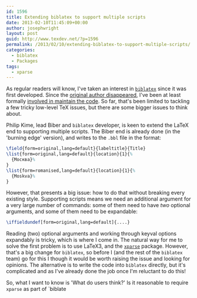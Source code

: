 ```yaml
---
id: 1596
title: Extending biblatex to support multiple scripts
date: 2013-02-10T11:45:09+00:00
author: josephwright
layout: post
guid: http://www.texdev.net/?p=1596
permalink: /2013/02/10/extending-biblatex-to-support-multiple-scripts/
categories:
  - biblatex
  - Packages
tags:
  - xparse
---
```

As regular readers will know, I've taken an interest in [`biblatex`](https://ctan.org/pkg/biblatex) since it was first developed. Since the [original author disappeared](http://www.texdev.net/2012/04/03/biblatex-status/), I've been at least formally [involved in maintain the code](http://www.texdev.net/2012/04/23/biblatex-a-team-to-continue-the-work/). So far, that's been limited to tackling a few tricky low-level TeX issues, but there are some bigger issues to think about.

Philip Kime, lead Biber and `biblatex` developer, is keen to extend the LaTeX end to supporting multiple scripts. The Biber end is already done (in the 'burning edge' version), and writes to the `.bbl` file in the format:

<!-- {% raw %} -->
```latex
\field{form=original,lang=default}{labeltitle}{Title}
\list{form=original,lang=default}{location}{1}{%
  {Москва}%
}
\list{form=romanised,lang=default}{location}{1}{%
  {Moskva}%
}
```
<!-- {% endraw %} -->

However, that presents a big issue: how to do that without breaking every existing style. Supporting scripts means we need an additional argument for a very large number of commands: some of them need to have _two_ optional arguments, and some of them need to be expandable:

```latex
\iffieldundef[form=original,lang=default]{....}
```

Reading (two) optional arguments and working through keyval options expandably is tricky, which is where I come in. The natural way for me to solve the first problem is to use LaTeX3, and the [`xparse`](https://ctan.org/pkg/xparse) package. However, that's a big change for `biblatex`, so before I (and the rest of the `biblatex` team) go for this I though it would be worth raising the issue and looking for opinions. The alternative is to write the code into `biblatex` directly, but it's complicated and as I've already done the job once I'm reluctant to do this!

So, what I want to know is 'What do users think?' Is it reasonable to require `xparse` as part of `biblate
